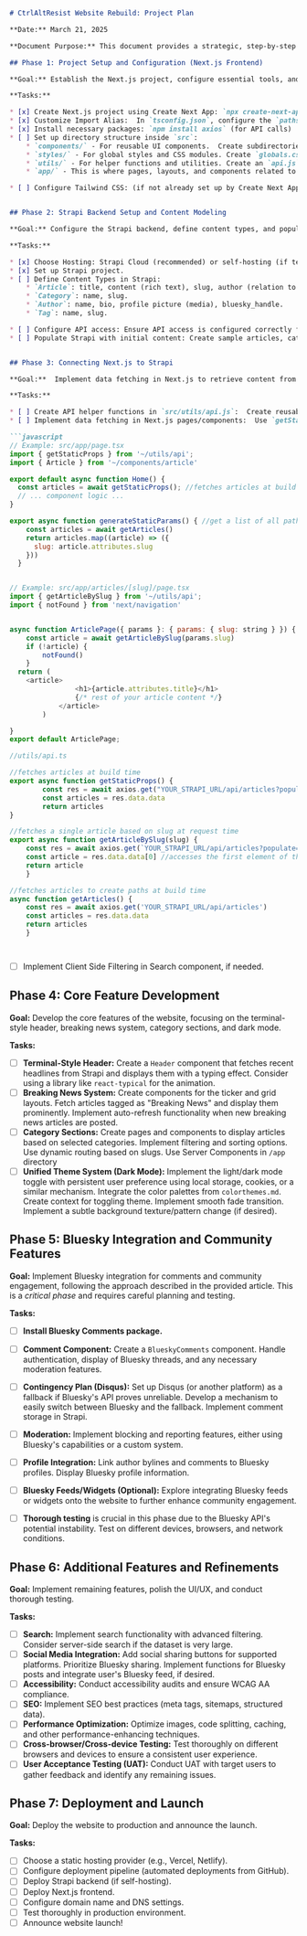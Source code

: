 ```markdown
# CtrlAltResist Website Rebuild: Project Plan

**Date:** March 21, 2025

**Document Purpose:** This document provides a strategic, step-by-step plan for rebuilding the CtrlAltResist website using Cursor IDE, Next.js, and Strapi.  It outlines specific tasks, checklists, and key considerations for each stage of development.

## Phase 1: Project Setup and Configuration (Next.js Frontend)

**Goal:** Establish the Next.js project, configure essential tools, and create the basic project structure.

**Tasks:**

* [x] Create Next.js project using Create Next App: `npx create-next-app@latest ctrlaltresist --ts --eslint --tailwind --src --experimental-app --turbo` (This command combines all preferred options: TypeScript, ESLint, Tailwind CSS, `src` directory, App Router, and Turbopack.)
* [x] Customize Import Alias:  In `tsconfig.json`, configure the `paths` and `baseUrl` for the `~/*` alias to point to the `src` directory.  Ensure `next.config.js` is configured as well.
* [x] Install necessary packages: `npm install axios` (for API calls)
* [ ] Set up directory structure inside `src`:
    * `components/` - For reusable UI components.  Create subdirectories as needed (e.g., `shared/`, `header/`, `footer/`).
    * `styles/` - For global styles and CSS modules. Create `globals.css` and consider modular styles for components.
    * `utils/` - For helper functions and utilities. Create an `api.js` file for fetching content from your Strapi backend.
    * `app/` - This is where pages, layouts, and components related to routing are placed for the App Router. Create `layout.js` and `page.js`.

* [ ] Configure Tailwind CSS: (if not already set up by Create Next App) - Add Tailwind directives to your CSS and configure `tailwind.config.js`. Import `tailwind.css` into the root `layout.tsx` in the `app` directory.  See https://tailwindcss.com/docs/guides/nextjs


## Phase 2: Strapi Backend Setup and Content Modeling

**Goal:** Configure the Strapi backend, define content types, and populate with initial content.  Refer to the original project brief and documentation for details.

**Tasks:**

* [x] Choose Hosting: Strapi Cloud (recommended) or self-hosting (if technical expertise is available).
* [x] Set up Strapi project.
* [ ] Define Content Types in Strapi:
    * `Article`: title, content (rich text), slug, author (relation to Author), category (relation to Category), tags (relation to Tag), publishedAt (date), image (media), etc.
    * `Category`: name, slug.
    * `Author`: name, bio, profile picture (media), bluesky_handle.
    * `Tag`: name, slug.

* [ ] Configure API access: Ensure API access is configured correctly for your chosen hosting method. Note down API base URL for use in Next.js frontend.
* [ ] Populate Strapi with initial content: Create sample articles, categories, authors, and tags for testing.


## Phase 3: Connecting Next.js to Strapi

**Goal:**  Implement data fetching in Next.js to retrieve content from the Strapi API.

**Tasks:**

* [ ] Create API helper functions in `src/utils/api.js`:  Create reusable functions to fetch data from different Strapi content types (articles, categories, authors). Consider using `axios` for API calls.
* [ ] Implement data fetching in Next.js pages/components:  Use `getStaticProps` for fetching data at build time and Server Components in your `/app` directory when using dynamic routes and needing access to backend data for content, for example.

```javascript
// Example: src/app/page.tsx
import { getStaticProps } from '~/utils/api';
import { Article } from '~/components/article'

export default async function Home() {
  const articles = await getStaticProps(); //fetches articles at build time
  // ... component logic ...
}

export async function generateStaticParams() { //get a list of all paths for articles
    const articles = await getArticles()
    return articles.map((article) => ({
      slug: article.attributes.slug
    }))
  }


// Example: src/app/articles/[slug]/page.tsx
import { getArticleBySlug } from '~/utils/api';
import { notFound } from 'next/navigation'


async function ArticlePage({ params }: { params: { slug: string } }) {
    const article = await getArticleBySlug(params.slug)
    if (!article) {
        notFound()
    }
  return (
    <article>
                <h1>{article.attributes.title}</h1>
                {/* rest of your article content */}
            </article>
        )

}
export default ArticlePage;

//utils/api.ts

//fetches articles at build time
export async function getStaticProps() {
        const res = await axios.get("YOUR_STRAPI_URL/api/articles?populate=*")
        const articles = res.data.data
        return articles
}

//fetches a single article based on slug at request time
export async function getArticleBySlug(slug) {
    const res = await axios.get(`YOUR_STRAPI_URL/api/articles?populate=*&filters[slug][$eq]=${slug}`);
    const article = res.data.data[0] //accesses the first element of the returned array, since the slug should be unique, therefore only one article should exist
    return article
    }

//fetches articles to create paths at build time
async function getArticles() {
    const res = await axios.get('YOUR_STRAPI_URL/api/articles')
    const articles = res.data.data
    return articles
    }




```

* [ ] Implement Client Side Filtering in Search component, if needed.



## Phase 4: Core Feature Development

**Goal:** Develop the core features of the website, focusing on the terminal-style header, breaking news system, category sections, and dark mode.

**Tasks:**

* [ ] **Terminal-Style Header:** Create a `Header` component that fetches recent headlines from Strapi and displays them with a typing effect. Consider using a library like `react-typical` for the animation.
* [ ] **Breaking News System:** Create components for the ticker and grid layouts.  Fetch articles tagged as "Breaking News" and display them prominently. Implement auto-refresh functionality when new breaking news articles are posted.
* [ ] **Category Sections:** Create pages and components to display articles based on selected categories.  Implement filtering and sorting options.  Use dynamic routing based on slugs.  Use Server Components in `/app` directory
* [ ] **Unified Theme System (Dark Mode):** Implement the light/dark mode toggle with persistent user preference using local storage, cookies, or a similar mechanism. Integrate the color palettes from `colorthemes.md`. Create context for toggling theme.  Implement smooth fade transition.  Implement a subtle background texture/pattern change (if desired).

## Phase 5: Bluesky Integration and Community Features

**Goal:** Implement Bluesky integration for comments and community engagement, following the approach described in the provided article.  This is a *critical phase* and requires careful planning and testing.

**Tasks:**

* [ ] **Install Bluesky Comments package.**
* [ ] **Comment Component:** Create a `BlueskyComments` component. Handle authentication, display of Bluesky threads, and any necessary moderation features.  
* [ ] **Contingency Plan (Disqus):** Set up Disqus (or another platform) as a fallback if Bluesky's API proves unreliable. Develop a mechanism to easily switch between Bluesky and the fallback.  Implement comment storage in Strapi.
* [ ] **Moderation:** Implement blocking and reporting features, either using Bluesky's capabilities or a custom system.
* [ ] **Profile Integration:**  Link author bylines and comments to Bluesky profiles.  Display Bluesky profile information.
* [ ] **Bluesky Feeds/Widgets (Optional):** Explore integrating Bluesky feeds or widgets onto the website to further enhance community engagement.
* [ ] **Thorough testing** is crucial in this phase due to the Bluesky API's potential instability.  Test on different devices, browsers, and network conditions.


## Phase 6:  Additional Features and Refinements

**Goal:** Implement remaining features, polish the UI/UX, and conduct thorough testing.

**Tasks:**

* [ ] **Search:** Implement search functionality with advanced filtering. Consider server-side search if the dataset is very large.
* [ ] **Social Media Integration:** Add social sharing buttons for supported platforms.  Prioritize Bluesky sharing.  Implement functions for Bluesky posts and integrate user's Bluesky feed, if desired.
* [ ] **Accessibility:**  Conduct accessibility audits and ensure WCAG AA compliance.
* [ ] **SEO:** Implement SEO best practices (meta tags, sitemaps, structured data).
* [ ] **Performance Optimization:**  Optimize images, code splitting, caching, and other performance-enhancing techniques.
* [ ] **Cross-browser/Cross-device Testing:** Test thoroughly on different browsers and devices to ensure a consistent user experience.
* [ ] **User Acceptance Testing (UAT):**  Conduct UAT with target users to gather feedback and identify any remaining issues.

## Phase 7: Deployment and Launch

**Goal:** Deploy the website to production and announce the launch.

**Tasks:**

* [ ] Choose a static hosting provider (e.g., Vercel, Netlify).
* [ ] Configure deployment pipeline (automated deployments from GitHub).
* [ ] Deploy Strapi backend (if self-hosting).
* [ ] Deploy Next.js frontend.
* [ ] Configure domain name and DNS settings.
* [ ] Test thoroughly in production environment.
* [ ] Announce website launch!